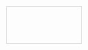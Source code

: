 <img scr="https://github.com/E-Sahra-B/EsmaSahraBalci_PhpOdevler/blob/main/4.HaftaOdev/screenshot.png" width="200" height="100">
